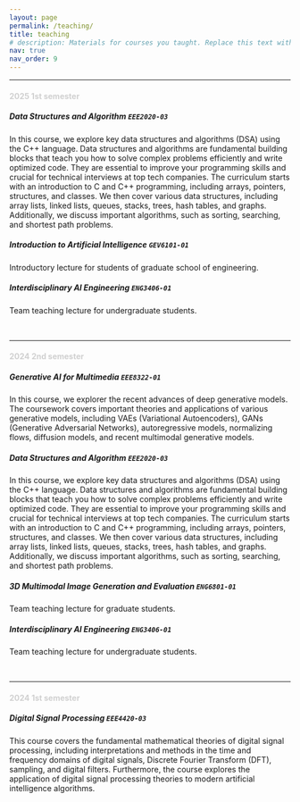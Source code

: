 ```yaml
---
layout: page
permalink: /teaching/
title: teaching
# description: Materials for courses you taught. Replace this text with your description.
nav: true
nav_order: 9
---
```


---

#### <span style="color:#d0d0d0">2025 1st semester</span>

##### **Data Structures and Algorithm** `EEE2020-03`

In this course, we explore key data structures and algorithms (DSA) using the C++ language. Data structures and algorithms are fundamental building blocks that teach you how to solve complex problems efficiently and write optimized code. They are essential to improve your programming skills and crucial for technical interviews at top tech companies.
The curriculum starts with an introduction to C and C++ programming, including arrays, pointers, structures, and classes. We then cover various data structures, including array lists, linked lists, queues, stacks, trees, hash tables, and graphs. Additionally, we discuss important algorithms, such as sorting, searching, and shortest path problems.

##### **Introduction to Artificial Intelligence** `GEV6101-01`

Introductory lecture for students of graduate school of engineering.

##### **Interdisciplinary AI Engineering** `ENG3406-01`

Team teaching lecture for undergraduate students.

<br/>

---

#### <span style="color:#d0d0d0">2024 2nd semester</span>

##### **Generative AI for Multimedia** `EEE8322-01`

In this course, we explorer the recent advances of deep generative models. The coursework covers important theories and applications of various generative models, including VAEs (Variational Autoencoders), GANs (Generative Adversarial Networks), autoregressive models, normalizing flows, diffusion models, and recent multimodal generative models.

##### **Data Structures and Algorithm** `EEE2020-03`

In this course, we explore key data structures and algorithms (DSA) using the C++ language. Data structures and algorithms are fundamental building blocks that teach you how to solve complex problems efficiently and write optimized code. They are essential to improve your programming skills and crucial for technical interviews at top tech companies.
The curriculum starts with an introduction to C and C++ programming, including arrays, pointers, structures, and classes. We then cover various data structures, including array lists, linked lists, queues, stacks, trees, hash tables, and graphs. Additionally, we discuss important algorithms, such as sorting, searching, and shortest path problems.

##### **3D Multimodal Image Generation and Evaluation** `ENG6801-01`

Team teaching lecture for graduate students.

##### **Interdisciplinary AI Engineering** `ENG3406-01`

Team teaching lecture for undergraduate students.

<br/>

---

#### <span style="color:#d0d0d0">2024 1st semester</span>

##### **Digital Signal Processing** `EEE4420-03`

This course covers the fundamental mathematical theories of digital signal processing, including interpretations and methods in the time and frequency domains of digital signals, Discrete Fourier Transform (DFT), sampling, and digital filters. Furthermore, the course explores the application of digital signal processing theories to modern artificial intelligence algorithms.
